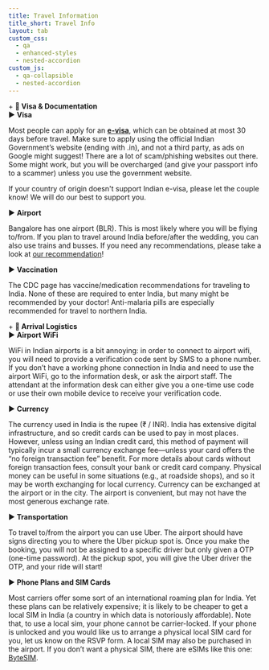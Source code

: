 ```yaml
---
title: Travel Information
title_short: Travel Info
layout: tab
custom_css:
  - qa
  - enhanced-styles
  - nested-accordion
custom_js:
  - qa-collapsible
  - nested-accordion
---
```


<div class="nested-accordion-container">
    <!-- Section 1: Visa & Documentation -->
    <div class="accordion-section">
        <div class="section-header" onclick="toggleSection(this, 'visa-section')">
            <span class="section-icon">+</span>
            <strong>🛂 Visa & Documentation</strong>
        </div>
        <div class="section-content" id="visa-section">
            <!-- Subsection 1.1: Visa -->
            <div class="subsection">
                <div class="subsection-header" onclick="toggleSubsection(this, 'visa')">
                    <span class="subsection-icon">▶</span>
                    <strong>Visa</strong>
                </div>
                <div class="subsection-content" id="visa">
                    <p> Most people can apply for an <strong><a href="https://indianvisaonline.gov.in/evisa/tvoa.html" target="_blank">e-visa</a></strong>, which can be obtained at most 30 days before travel. Make sure to apply using the official Indian Government’s website (ending with .in), and not a third party, as ads on Google might suggest! There are a lot of scam/phishing websites out there. Some might work, but you will be overcharged (and give your passport info to a scammer) unless you use the government website. </p>
                    <p>
                    If your country of origin doesn't support Indian e-visa, please let the couple know! We will do our best to support you.
                    </p>
                </div>
            </div>
            <!-- Subsection 1.2: Airport -->
            <div class="subsection">
                <div class="subsection-header" onclick="toggleSubsection(this, 'airport')">
                    <span class="subsection-icon">▶</span>
                    <strong>Airport</strong>
                </div>
                <div class="subsection-content" id="airport">
                    <p> Bangalore has one airport (BLR). This is most likely where you will be flying to/from. If you plan to travel around India before/after the wedding, you can also use trains and busses. If you need any recommendations, please take a look at <a href="/{{ site.baseurl }}tabs/recos.html#destination">our recommendation</a>!</p>
                </div>
            </div>
            <!-- Subsection 1.3: Vaccination -->
            <div class="subsection">
                <div class="subsection-header" onclick="toggleSubsection(this, 'vaccination')">
                    <span class="subsection-icon">▶</span>
                    <strong> Vaccination </strong>
                </div>
                <div class="subsection-content" id="passport-tips">
                    <p> The CDC page has vaccine/medication recommendations for traveling to India. None of these are required to enter India, but many might be recommended by your doctor! Anti-malaria pills are especially recommended for travel to northern India. </p>
                </div>
            </div>
        </div>
    </div>
    <!-- Section 2: On Arrival -->
    <!-- Section 2: Arrival Logistics -->
    <div class="accordion-section">
        <div class="section-header" onclick="toggleSection(this, 'arrival-section')">
            <span class="section-icon">+</span>
            <strong>🛬 Arrival Logistics</strong>
        </div>
        <div class="section-content" id="arrival-section">
            <!-- Subsection: Airport WiFi -->
            <div class="subsection">
                <div class="subsection-header" onclick="toggleSubsection(this, 'airport-wifi')">
                    <span class="subsection-icon">▶</span>
                    <strong>Airport WiFi</strong>
                </div>
                <div class="subsection-content" id="airport-wifi">
                    <p>WiFi in Indian airports is a bit annoying: in order to connect to airport wifi, you will need to provide a verification code sent by SMS to a phone number. If you don’t have a working phone connection in India and need to use the airport WiFi, go to the information desk, or ask the airport staff. The attendant at the information desk can either give you a one-time use code or use their own mobile device to receive your verification code.</p>
                </div>
            </div>
            <!-- Subsection: Currency -->
            <div class="subsection">
                <div class="subsection-header" onclick="toggleSubsection(this, 'currency')">
                    <span class="subsection-icon">▶</span>
                    <strong>Currency</strong>
                </div>
                <div class="subsection-content" id="currency">
                    <p>The currency used in India is the rupee (₹ / INR). India has extensive digital infrastructure, and so credit cards can be used to pay in most places. However, unless using an Indian credit card, this method of payment will typically incur a small currency exchange fee—unless your card offers the “no foreign transaction fee” benefit. For more details about cards without foreign transaction fees, consult your bank or credit card company. Physical money can be useful in some situations (e.g., at roadside shops), and so it may be worth exchanging for local currency. Currency can be exchanged at the airport or in the city. The airport is convenient, but may not have the most generous exchange rate.</p>
                </div>
            </div>
            <div class="subsection">
                <div class="subsection-header" onclick="toggleSubsection(this, 'transportation')">
                    <span class="subsection-icon">▶</span>
                    <strong>Transportation</strong>
                </div>
                <div class="subsection-content" id="transportation">
                    <p>To travel to/from the airport you can use Uber. The airport should have signs directing you to where the Uber pickup spot is. Once you make the booking, you will not be assigned to a specific driver but only given a OTP (one-time password). At the pickup spot, you will give the Uber driver the OTP, and your ride will start!</p>
                </div>
            </div>
            <!-- Subsection: Phone Plans and SIM Cards -->
            <div class="subsection">
                <div class="subsection-header" onclick="toggleSubsection(this, 'phone-sim')">
                    <span class="subsection-icon">▶</span>
                    <strong>Phone Plans and SIM Cards</strong>
                </div>
                <div class="subsection-content" id="phone-sim">
                    <p>Most carriers offer some sort of an international roaming plan for India. Yet these plans can be relatively expensive; it is likely to be cheaper to get a local SIM in India (a country in which data is notoriously affordable). Note that, to use a local sim, your phone cannot be carrier-locked. If your phone is unlocked and you would like us to arrange a physical local SIM card for you, let us know on the RSVP form. A local SIM may also be purchased in the airport. If you don’t want a physical SIM, there are eSIMs like this one: <a href="https://bytesim.com/">ByteSIM</a>.</p>
                </div>
            </div>
        </div>
    </div>
</div>
